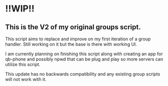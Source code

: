# !!WIP!!
## This is the V2 of my original groups script.

This script aims to replace and improve on my first iteration of a group handler.
Still working on it but the base is there with working UI.
 
I am currently planning on finishing this script along with creating an app for qb-phone and possibly npwd that can be plug and play so more servers can utilize this script.

This update has no backwards compatibility and any existing group scripts will not work with it.